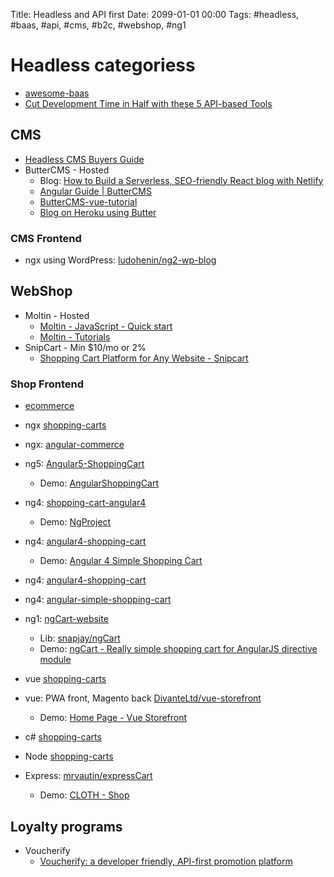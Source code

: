 Title: Headless and API first
Date: 2099-01-01 00:00
Tags: #headless, #baas, #api, #cms, #b2c, #webshop, #ng1

# Headless categoriess

* [awesome-baas](https://github.com/abinoda/awesome-baas)
* [Cut Development Time in Half with these 5 API-based Tools](https://buttercms.com/blog/5-baas-backend-as-a-service-tools)

## CMS

* [Headless CMS Buyers Guide](https://buttercms.com/blog/headless-cms-buyers-guide)
* ButterCMS - Hosted
  * Blog: [How to Build a Serverless, SEO-friendly React blog with Netlify](https://buttercms.com/blog/serverless-react-blog-tutorial)
  * [Angular Guide | ButterCMS](https://buttercms.com/docs/api-client/angular)
  * [ButterCMS-vue-tutorial](https://github.com/ButterCMS/buttercms-vue-tutorial/)
  * [Blog on Heroku using Butter](https://buttercms.com/blog/blog-on-heroku-using-butter)

### CMS Frontend

* ngx using WordPress: [ludohenin/ng2-wp-blog](https://github.com/ludohenin/ng2-wp-blog)

## WebShop

* Moltin - Hosted
  * [Moltin - JavaScript - Quick start](https://moltin.com/quick-start/js/)
  * [Moltin - Tutorials](https://moltin.com/docs/tutorials/)
* SnipCart - Min $10/mo or 2%
  * [Shopping Cart Platform for Any Website - Snipcart](https://snipcart.com/)

### Shop Frontend

* [ecommerce](https://github.com/topics/ecommerce)
* ngx [shopping-carts](https://github.com/topics/shopping-cart?l=typescript)
* ngx: [angular-commerce](https://github.com/NodeArt/angular-commerce)
* ng5: [Angular5-ShoppingCart](https://github.com/ikismail/Angular5-ShoppingCart)
  * Demo: [AngularShoppingCart](https://angular5-shop.herokuapp.com/)
* ng4: [shopping-cart-angular4](https://github.com/abfurlan/shopping-cart-angular4)
  * Demo: [NgProject](http://130.211.220.146/shopping-cart-angular/)
* ng4: [angular4-shopping-cart](https://github.com/deepavn/angular4-shopping-cart)
  * Demo: [Angular 4 Simple Shopping Cart](https://jonsamwell.github.io/angular-simple-shopping-cart/)
* ng4: [angular4-shopping-cart](https://github.com/jintoppy/angular4-shopping-cart)
* ng4: [angular-simple-shopping-cart](https://github.com/jonsamwell/angular-simple-shopping-cart)
* ng1: [ngCart-website](https://github.com/snapjay/ngCart-website)
  * Lib: [snapjay/ngCart](https://github.com/snapjay/ngCart)
  * Demo: [ngCart - Really simple shopping cart for AngularJS directive module](http://ngcart.snapjay.com/)

* vue [shopping-carts](https://github.com/topics/shopping-cart?l=vue)
* vue: PWA front, Magento back [DivanteLtd/vue-storefront](https://github.com/DivanteLtd/vue-storefront)
  * Demo: [Home Page - Vue Storefront](https://demo.vuestorefront.io/)

* c# [shopping-carts](https://github.com/topics/shopping-cart?l=c%23)

* Node [shopping-carts](https://github.com/topics/shopping-cart?l=javascript)
* Express: [mrvautin/expressCart](https://github.com/mrvautin/expressCart)
  * Demo: [CLOTH - Shop](https://demo.expresscart.markmoffat.com/)

## Loyalty programs 

* Voucherify
  * [Voucherify: a developer friendly, API-first promotion platform](https://www.voucherify.io/)